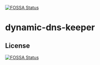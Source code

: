 [![FOSSA Status](https://app.fossa.com/api/projects/git%2Bgithub.com%2Ftomwu618%2Fdynamic-dns-keeper.svg?type=shield)](https://app.fossa.com/projects/git%2Bgithub.com%2Ftomwu618%2Fdynamic-dns-keeper?ref=badge_shield)

# dynamic-dns-keeper

## License
[![FOSSA Status](https://app.fossa.com/api/projects/git%2Bgithub.com%2Ftomwu618%2Fdynamic-dns-keeper.svg?type=large)](https://app.fossa.com/projects/git%2Bgithub.com%2Ftomwu618%2Fdynamic-dns-keeper?ref=badge_large)